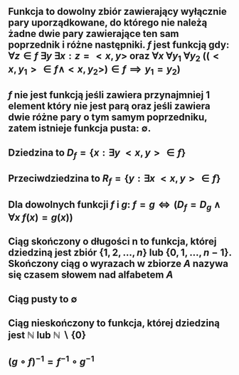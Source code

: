 ## **Funkcja** to dowolny zbiór zawierający wyłącznie pary uporządkowane, do którego nie należą żadne dwie pary zawierające ten sam poprzednik i różne następniki. $f$ jest funkcją gdy: $\forall z \in f\:\exists y\: \exists x: z=<x,y>$ oraz $\forall x\: \forall y_1\: \forall y_2 \:((<x,y_1> \in f \wedge <x,y_2>) \in f \implies y_1=y_2)$
## $f$ nie jest funkcją jeśli zawiera przynajmniej 1 element który nie jest parą oraz jeśli zawiera dwie różne pary o tym samym poprzedniku, zatem istnieje **funkcja pusta**: $\emptyset$.
## **Dziedzina** to $D_f = \{x:\exists y\:<x,y> \in f\}$
## **Przeciwdziedzina** to $R_f = \{y:\exists x\:<x,y> \in f\}$
## Dla dowolnych funkcji $f$ i $g$: $f=g \iff (D_f=D_g \wedge \forall x\: f(x)=g(x))$
## **Ciąg skończony o długości n** to funkcja, której dziedziną jest zbiór $\{1,2,...,n\}$ lub  $\{0,1,...,n-1\}$. Skończony ciąg o wyrazach w zbiorze $A$ nazywa się czasem **słowem nad alfabetem $A$**
## **Ciąg pusty** to $\emptyset$
## **Ciąg nieskończony** to funkcja, której dziedziną jest $\mathbb{N}$ lub $\mathbb{N}\backslash\{0\}$


## $(g \circ f)^{-1}=f^{-1}\circ g^{-1}$